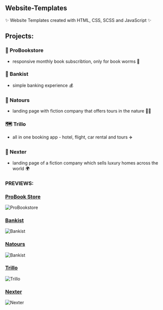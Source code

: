 ## Website-Templates
✨ Website Templates created with HTML, CSS, SCSS and JavaScript ✨

## Projects:
### 📒 ProBookstore 
- responsive monthly book subscribtion, only for book worms 🐛

### 🏦 Bankist 
- simple banking experience 💰

### 🍃 Natours 
- landing page with fiction company that offers tours in the nature 🚵‍♀️

### 🗺️ Trillo 
- all in one booking app - hotel, flight, car rental and tours ✈️

### 🏡 Nexter
- landing page of a fiction company which sells luxury homes across the world 🌍


### PREVIEWS:

### [ProBook Store](https://probookstore.netlify.app/?fbclid=IwAR3k1tm23SzkNAlUdE8k0DC6I5oHs06_pX8Vg5SNNx8OY6GABi8vCM793qI) 
 ![ProBookstore](https://i.imgur.com/PyiIzn1.png)


### [Bankist](https://bankist-template.netlify.app/)
![Bankist](https://i.imgur.com/ebJR65M.png)


### [Natours](https://natours-plamena.netlify.app/)
![Bankist](https://i.imgur.com/edBIVnd.png)


### [Trillo](https://trillo-plamena.netlify.app/)
![Trillo](https://i.imgur.com/t4sLUFk.png)


### [Nexter](https://nexter-plamena.netlify.app/)
![Nexter](https://i.imgur.com/YA8qoTv.png)
